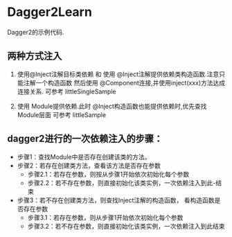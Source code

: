 # Dagger2Learn
Dagger2的示例代码.


## 两种方式注入
1. 使用@Inject注解目标类依赖 和 使用 @Inject注解提供依赖类构造函数.注意只能注解一个构造函数
然后使用 @Component连接,并使用inject(xxx)方法达成连接关系.
可参考 littleSingleSample

2. 使用 Module提供依赖.此时 @Inject构造函数也能提供依赖时,优先查找Module层面
可参考 littleSample







## dagger2进行的一次依赖注入的步骤：

- 步骤1：查找Module中是否存在创建该类的方法。
- 步骤2：若存在创建类方法，查看该方法是否存在参数
    - 步骤2.1：若存在参数，则按从步骤1开始依次初始化每个参数
    - 步骤2.2：若不存在参数，则直接初始化该类实例，一次依赖注入到此-结束
- 步骤3：若不存在创建类方法，则查找Inject注解的构造函数， 看构造函数是否存在参数
    - 步骤3.1：若存在参数，则从步骤1开始依次初始化每个参数  
    - 步骤3.2：若不存在参数，则直接初始化该类实例，一次依赖注入到此结束